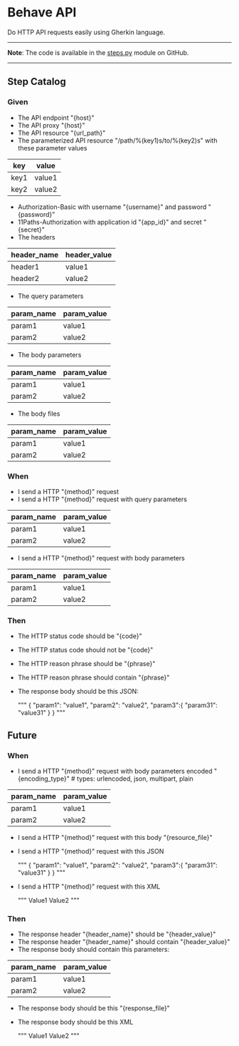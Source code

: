 # Behave API

Do HTTP API requests easily using Gherkin language.

---

**Note**: The code is available in the [steps.py](https://github.com/ivanprjcts/sdklib/tree/master/sdklib/test/behave/steps.py) module on GitHub.

---


## Step Catalog

### Given

* The API endpoint "{host}"
* The API proxy "{host}"
* The API resource "{url_path}"
* The parameterized API resource "/path/%(key1)s/to/%(key2)s" with these parameter values                 

| key   | value  |  
|---    | ---    |
| key1  | value1 |
| key2  | value2 | 

* Authorization-Basic with username "{username}" and password "{password}"
* 11Paths-Authorization with application id "{app_id}" and secret "{secret}"
* The headers

| header_name   | header_value  |  
|---    | ---    |
| header1  	| value1       |
| header2      | value2       |


* The query parameters

 | param_name   | param_value  |
 |---    | ---    |
 | param1  	| value1  	    |
 | param2 	| value2  	    |

* The body parameters

 | param_name   | param_value  |
 |---    | ---    |
 | param1  	| value1  	    |
 | param2 		| value2  	    |

* The body files

 | param_name   | param_value  |
 |---    | ---    |
 | param1  	| value1  	    |
 | param2 		| value2  	    |



### When

* I send a HTTP "{method}" request
* I send a HTTP "{method}" request with query parameters

 | param_name   | param_value  |
 |---    | ---    |
 | param1  	   | value1  	    |
 | param2            | value2  	    |

* I send a HTTP "{method}" request with body parameters

 | param_name   | param_value  |
 |---    | ---    |
 | param1  	   | value1  	    |
 | param2 	   | value2  	    |


### Then

* The HTTP status code should be "{code}"
* The HTTP status code should not be "{code}"
* The HTTP reason phrase should be "{phrase}"
* The HTTP reason phrase should contain "{phrase}"
* The response body should be this JSON:

   	 """
   	 {
   		 "param1": "value1",
   		 "param2": "value2",
   		 "param3":{
   			 "param31": "value31"
   		 }
   	 }
   	 """


## Future

### When

* I send a HTTP "{method}" request with body parameters encoded "{encoding_type}"  # types: urlencoded, json, multipart, plain

 | param_name   | param_value  |
 |---    | ---    |
 | param1            | value1  	    |
 | param2            | value2  	    |


* I send a HTTP "{method}" request with this body "{resource_file}"


* I send a HTTP "{method}" request with this JSON

   	 """
   	 {
   		 "param1": "value1",
   		 "param2": "value2",
   		 "param3":{
   			 "param31": "value31"
   		 }
   	 }
   	 """

* I send a HTTP "{method}" request with this XML

   	 """
	 <xml>
	 	<key>
	 		<param1>Value1</param1>
		 	<param2>Value2</param2>
	 	</key>
	</xml>
	 """

### Then

* The response header "{header_name}" should be "{header_value}"
* The response header "{header_name}" should contain "{header_value}"
* The response body should contain this parameters:

 | param_name    | param_value  	 |
 |---    | ---    |
 | param1        | value1  		 |
 | param2  	 | value2   	 |

* The response body should be this "{response_file}"
* The response body should be this XML

   	 """
	 <xml>
	 	<key>
	 		<param1>Value1</param1>
		 	<param2>Value2</param2>
	 	</key>
	</xml>
	 """
